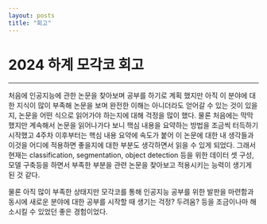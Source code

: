 ```yaml
---
layout: posts
title: "회고"
---
```


# 2024 하계 모각코 회고

--- 


처음에 인공지능에 관한 논문을 찾아보며 공부를 하기로 계획 했지만 아직 이 분야에 대한 지식이 많이 부족해
논문을 보며 완전한 이해는 아니더라도 얻어갈 수 있는 것이 있을지, 논문을 어떤 식으로 읽어가야 하는지에 대해 
걱정을 많이 했다. 
물론 처음에는 막막했지만 계속해서 논문을 읽어나가다 보니 핵심 내용을 요약하는 방법을 조금씩 터득하기 시작했고 4주차 이후부터는
핵심 내용 요약에 속도가 붙어 이 논문에 대한 내 생각들과 이것을 어디에 적용하면 좋을지에 대한 부분도 생각하면서 읽을 수 있게 되었다.
그래서 현재는 classification, segmentation, object detection 등을 위한 데이터 셋 구성, 모델 구축등을 하면서 부족한 부분을
관련 논문을 찾아보고 적용시키는 능력이 생기게 된 것 같다.

물론 아직 많이 부족한 상태지만 모각코를 통해 인공지능 공부를 위한 발판을 마련함과 동시에 새로운 분야에 대한 공부를 시작할 때 생기는
걱정? 두려움? 등을 조금이나마 해소시킬 수 있었던 좋은 경험이었다.
